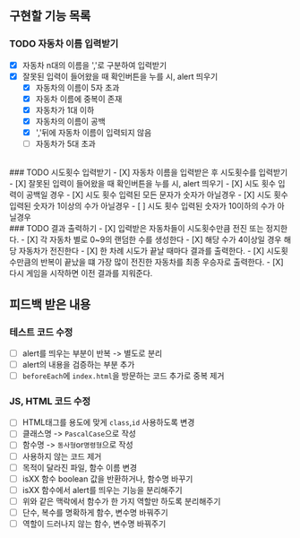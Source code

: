 ## 구현할 기능 목록
### TODO 자동차 이름 입력받기
- [X] 자동차 n대의 이름을 ','로 구분하여 입력받기
- [X] 잘못된 입력이 들어왔을 때 확인버튼을 누를 시, alert 띄우기
    - [x] 자동차의 이름이 5자 초과
    - [x] 자동차 이름에 중복이 존재
    - [X] 자동차가 1대 이하
    - [X] 자동차의 이름이 공백
    - [X] ','뒤에 자동차 이름이 입력되지 않음
    - [ ] 자동차가 5대 초과
<br>
### TODO 시도횟수 입력받기
- [X] 자동차 이름을 입력받은 후 시도횟수를 입력받기
- [X] 잘못된 입력이 들어왔을 때 확인버튼을 누를 시, alert 띄우기
    - [X] 시도 횟수 입력이 공백일 경우
    - [X] 시도 횟수 입력된 모든 문자가 숫자가 아닐경우
    - [X] 시도 횟수 입력된 숫자가 1이상의 수가 아닐경우
    - [ ] 시도 횟수 입력된 숫자가 10이하의 수가 아닐경우
<br>
### TODO 결과 출력하기
- [X] 입력받은 자동차들이 시도횟수만큼 전진 또는 정지한다.
    - [X] 각 자동차 별로 0~9의 랜덤한 수를 생성한다
    - [X] 해당 수가 4이상일 경우 해당 자동차가 전진한다
- [X] 한 차례 시도가 끝날 때마다 결과를 출력한다.
- [X] 시도횟수만큼의 반복이 끝났을 떄 가장 많이 전진한 자동차를 최종 우승자로 출력한다.
- [X] 다시 게임을 시작하면 이전 결과를 지워준다.
<br>

## 피드백 받은 내용 
### 테스트 코드 수정
- [ ] alert를 띄우는 부분이 반복 -> 별도로 분리
- [ ] alert의 내용을 검증하는 부분 추가
- [ ] `beforeEach`에 `index.html`을 방문하는 코드 추가로 중복 제거
### JS, HTML 코드 수정
- [ ] HTML태그를 용도에 맞게 `class`,`id` 사용하도록 변경
- [ ] 클래스명 -> `PascalCase`으로 작성
- [ ] 함수명 -> `동사형`or`명령형`으로 작성 
- [ ] 사용하지 않는 코드 제거
- [ ] 목적이 달라진 파일, 함수 이름 변경
- [ ] isXX 함수 boolean 값을 반환하거나, 함수명 바꾸기
- [ ] isXX 함수에서 alert를 띄우는 기능을 분리해주기
- [ ] 위와 같은 맥락에서 함수가 한 가지 역할만 하도록 분리해주기
- [ ] 단수, 복수를 명확하게 함수, 변수명 바꿔주기
- [ ] 역할이 드러나지 않는 함수, 변수명 바꿔주기